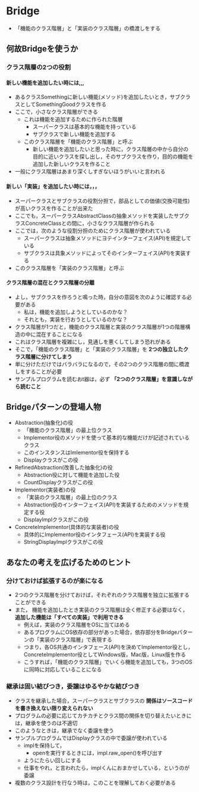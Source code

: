 # Bridge
* 「機能のクラス階層」と「実装のクラス階層」の橋渡しをする

## 何故Bridgeを使うか
### クラス階層の2つの役割
#### 新しい機能を追加したい時には,,,
* あるクラスSomethingに新しい機能(メソッド)を追加したいとき，サブクラスとしてSomethingGoodクラスを作る
* ここで，小さなクラス階層ができる
    * これは機能を追加するために作られた階層
        * スーパークラスは基本的な機能を持っている
        * サブクラスで新しい機能を追加する
    * このクラス階層を「機能のクラス階層」と呼ぶ
        * 新しい機能を追加したいと思った時に，クラス階層の中から自分の目的に近いクラスを探し出し，そのサブクラスを作り，目的の機能を追加した新しいクラスを作ること
* 一般にクラス階層はあまり深くしすぎないほうがいいと言われる

#### 新しい「実装」を追加したい時には，，，
* スーパークラスとサブクラスの役割分担で，部品としての価値(交換可能性)が高いクラスを作ることが出来た
* ここでも，スーパークラスAbstractClassの抽象メソッドを実装したサブクラスConcreteClassとの間に，小さなクラス階層が作られる
* ここでは，次のような役割分担のためにクラス階層が使われている
    * スーパークラスは抽象メソッドにヨテインターフェイス(API)を規定している
    * サブクラスは具象メソッドによってそのインターフェイス(API)を実装する
* このクラス階層を「実装のクラス階層」と呼ぶ

#### クラス階層の混在とクラス階層の分離
* よし，サブクラスを作ろうと鳴った時，自分の意図を次のように確認する必要がある
    * 私は，機能を追加しようとしているのかな？
    * それとも，実装を行おうとしているのかな？
* クラス階層が1つだと，機能のクラス階層と実装のクラス階層が1つの階層構造の中に混在することになる
* これはクラス階層を複雑にし，見通しを悪くしてしまう恐れがある
* そこで，「機能のクラス階層」と「実装のクラス階層」を **2つの独立したクラス階層に分けてしまう**
* 単に分けただけではバラバラになるので，その2つのクラス階層の間に橋渡しをすることが必要
* サンプルプログラムを読むおt器は，必ず **「2つのクラス階層」を意識しながら読むこと**

## Bridgeパターンの登場人物
* Abstraction(抽象化)の役
    * 「機能のクラス階層」の最上位クラス
    * Implementor役のメソッドを使って基本的な機能だけが記述されているクラス
    * このインスタンスはImlementor役を保持する
    * Displayクラスがこの役
* RefinedAbstraction(改善した抽象化)の役
    * Abstraction役に対して機能を追加した役
    * CountDisplayクラスがこの役
* Implementor(実装者)の役
    * 「実装のクラス階層」の最上位のクラス
    * Abstraction役のインターフェイス(API)を実装するためのメソッドを規定する役
    * DisplayImplクラスがこの役
* ConcreteImplementor(具体的な実装者)の役
    * 具体的にImplementor役のインタフェース(API)を実装する役
    * StringDisplayImplクラスがこの役

## あなたの考えを広げるためのヒント
### 分けておけば拡張するのが楽になる
* 2つのクラス階層を分けておけば，それぞれのクラス階層を独立に拡張することができる
* また， 機能を追加したとき実装のクラス階層は全く修正する必要はなく， **追加した機能は「すべての実装」で利用できる**
    * 例えば，実装のクラス階層をOSに当てはめる
    * あるプログラムにOS依存の部分があった場合，依存部分をBridgeパターンの「実装のクラス階層」で表現する
    * つまり，各OS共通のインタフェース(API)を決めてImplementor役とし，ConcreteImplementor役としてWindows版，Mac版，Linux版を作る
    * こうすれば，「機能のクラス階層」でいくら機能を追加しても，3つのOSに同時に対応していることになる

### 継承は固い結びつき，委譲はゆるやかな結びつき
* クラスを継承した場合，スーパークラスとサブクラスの **関係はソースコードを書き換えない限り変えられない**
* プログラムの必要に応じてカチカチとクラス間の関係を切り替えたいときには，継承を使うのは不適切
* このようなときは，継承でなく委譲を使う
* サンプルプログラムではDisplayクラスの中で委譲が使われている
    * implを保持して，
        * openを実行するときには，impl.raw_open()を呼び出す
    * ようにたらい回しにする
    * 仕事をやれ，と言われたら，implくんにおまかせしている，というのが委譲
* 複数のクラス設計を行なう時は，このことを理解しておく必要がある
